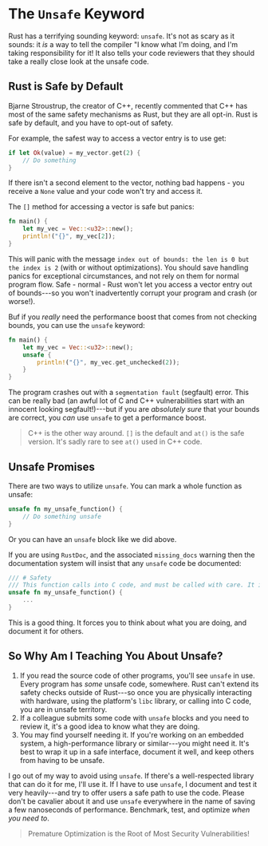 # The `Unsafe` Keyword

Rust has a terrifying sounding keyword: `unsafe`. It's not as scary as it sounds: it *is* a way to tell the compiler "I know what I'm doing, and I'm taking responsibility for it! It also tells your code reviewers that they should take a really close look at the unsafe code.

## Rust is Safe by Default

Bjarne Stroustrup, the creator of C++, recently commented that C++ has most of the same safety mechanisms as Rust, but they are all opt-in. Rust is safe by default, and you have to opt-out of safety.

For example, the safest way to access a vector entry is to use get:

```rust
if let Ok(value) = my_vector.get(2) {
    // Do something
}
```

If there isn't a second element to the vector, nothing bad happens - you receive a `None` value and your code won't try and access it.

The `[]` method for accessing a vector is safe but panics:

```rust
fn main() {
    let my_vec = Vec::<u32>::new();
    println!("{}", my_vec[2]);
}
```

This will panic with the message `index out of bounds: the len is 0 but the index is 2` (with or without optimizations). You should save handling panics for exceptional circumstances, and not rely on them for normal program flow. Safe - normal - Rust won't let you access a vector entry out of bounds---so you won't inadvertently corrupt your program and crash (or worse!).

Buf if you *really* need the performance boost that comes from not checking bounds, you can use the `unsafe` keyword:

```rust
fn main() {
    let my_vec = Vec::<u32>::new();
    unsafe {
        println!("{}", my_vec.get_unchecked(2));
    }
}
```

The program crashes out with a `segmentation fault` (segfault) error. This can be really bad (an awful lot of C and C++ vulnerabilities start with an innocent looking segfault!)---but if you are *absolutely sure* that your bounds are correct, you *can* use `unsafe` to get a performance boost.

> C++ is the other way around. `[]` is the default and `at()` is the safe version. It's sadly rare to see `at()` used in C++ code.

## Unsafe Promises

There are two ways to utilize `unsafe`. You can mark a whole function as unsafe:

```rust
unsafe fn my_unsafe_function() {
    // Do something unsafe
}
```

Or you can have an `unsafe` block like we did above.

If you are using `RustDoc`, and the associated `missing_docs` warning then the documentation system will insist that any `unsafe` code be documented:

```rust
/// # Safety
/// This function calls into C code, and must be called with care. It is not thread-safe.
unsafe fn my_unsafe_function() {
    ...
}
```

This is a good thing. It forces you to think about what you are doing, and document it for others.

## So Why Am I Teaching You About Unsafe?

1. If you read the source code of other programs, you'll see `unsafe` in use. Every program has *some* unsafe code, somewhere. Rust can't extend its safety checks outside of Rust---so once you are physically interacting with hardware, using the platform's `libc` library, or calling into C code, you are in unsafe territory.
2. If a colleague submits some code with `unsafe` blocks and you need to review it, it's a good idea to know what they are doing.
3. You may find yourself needing it. If you're working on an embedded system, a high-performance library or similar---you might need it. It's best to wrap it up in a safe interface, document it well, and keep others from having to be unsafe.

I go out of my way to avoid using `unsafe`. If there's a well-respected library that can do it for me, I'll use it. If I have to use `unsafe`, I document and test it very heavily---and try to offer users a safe path to use the code. Please don't be cavalier about it and use `unsafe` everywhere in the name of saving a few nanoseconds of performance. Benchmark, test, and optimize *when you need to*.

> Premature Optimization is the Root of Most Security Vulnerabilities!
